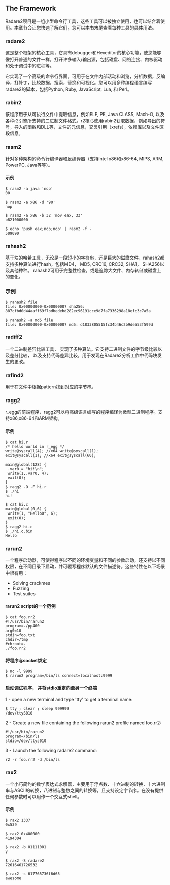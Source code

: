 ## The Framework

Radare2项目是一组小型命令行工具，这些工具可以被独立使用，也可以结合着使用。本章节会让您快速了解它们，您可以本书末尾查看每种工具的具体用法。

### radare2

这是整个框架的核心工具，它具有debugger和Hexeditor的核心功能，使您能够像打开普通的文件一样，打开许多输入/输出源，包括磁盘、网络连接、内核驱动和处于调试中的进程等。

它实现了一个高级的命令行界面，可用于在文件内部活动和浏览，分析数据，反编译，打补丁，比较数据，搜索，替换和可视化。您可以用多种编程语言编写radare2的脚本，包括Python, Ruby, JavaScript, Lua, 和 Perl。

### rabin2

该程序用于从可执行文件中提取信息，例如ELF, PE, Java CLASS, Mach-O, 以及各种r2引擎所支持的二进制文件格式。r2核心使用rabin2获取数据，例如导出的符号，导入的函数和DLL等，文件的元信息，交叉引用（xrefs），依赖库以及文件区段信息。

### rasm2

针对多种架构的命令行编译器和反编译器（支持Intel x86和x86-64, MIPS, ARM, PowerPC, Java等等）。

#### 示例
```
$ rasm2 -a java 'nop'
00
```
```
$ rasm2 -a x86 -d '90'
nop
```
```
$ rasm2 -a x86 -b 32 'mov eax, 33'
b821000000
```
```
$ echo 'push eax;nop;nop' | rasm2 -f -
509090
```

### rahash2

基于块的哈希工具，无论是一段短小的字符串，还是巨大的磁盘文件，rahash2都支持多种算法进行hash，包括MD4， MD5, CRC16, CRC32, SHA1， SHA256以及其他种种。
rahash2可用于完整性检查，或是追踪大文件、内存转储或磁盘上的变化。

### 示例
```
$ rahash2 file
file: 0x00000000-0x00000007 sha256: 887cfbd0d44aaff69f7bdbedebd282ec96191cce9d7fa7336298a18efc3c7a5a
```
```
$ rahash2 -a md5 file
file: 0x00000000-0x00000007 md5: d1833805515fc34b46c2b9de553f599d
```
### radiff2

一个二进制差异比较工具， 实现了多种算法。它支持二进制文件的字节级比较以及差分比较， 以及支持代码差异比较，用于发现在Radare2分析工作中代码块发生的更改。

### rafind2

用于在文件中根据pattern找到对应的字节串。

### ragg2

r_egg的前端程序，ragg2可以将高级语言编写的程序编译为微型二进制程序。支持x86,x86-64和ARM架构。

#### 示例

```
$ cat hi.r
/* hello world in r_egg */
write@syscall(4); //x64 write@syscall(1);
exit@syscall(1); //x64 exit@syscall(60);

main@global(128) {
 .var0 = "hi!\n";
 write(1,.var0, 4);
 exit(0);
}
$ ragg2 -O -F hi.r
$ ./hi
hi!

$ cat hi.c
main@global(0,6) {
 write(1, "Hello0", 6);
 exit(0);
}
$ ragg2 hi.c
$ ./hi.c.bin
Hello
```

### rarun2

一个程序启动器，可使得程序以不同的环境变量和不同的参数启动，还支持以不同权限，在不同目录下启动，并可覆写程序默认的文件描述符。这些特性在以下场景中很有用：

* Solving crackmes
* Fuzzing
* Test suites

#### rarun2 script的一个范例
```
$ cat foo.rr2
#!/usr/bin/rarun2
program=./pp400
arg0=10
stdin=foo.txt
chdir=/tmp
#chroot=.
./foo.rr2
```

#### 将程序与socket绑定
```
$ nc -l 9999
$ rarun2 program=/bin/ls connect=localhost:9999
```

#### 启动调试程序， 并将stdio重定向至另一个终端

1 - open a new terminal and type 'tty' to get a terminal name:

```
$ tty ; clear ; sleep 999999
/dev/ttyS010
```

2 - Create a new file containing the following rarun2 profile named foo.rr2:
```
#!/usr/bin/rarun2
program=/bin/ls
stdio=/dev/ttys010
```

3 - Launch the following radare2 command:
```
r2 -r foo.rr2 -d /bin/ls
```

### rax2

一个小巧简约的数学表达式求解器，主要用于浮点数、十六进制的转换，十六进制串与ASCII的转换，八进制与整数之间的转换等，且支持设定字节序。在没有提供任何参数时可以用作一个交互式shell。

#### 示例

```
$ rax2 1337
0x539

$ rax2 0x400000
4194304

$ rax2 -b 01111001
y

$ rax2 -S radare2
72616461726532

$ rax2 -s 617765736f6d65
awesome
```
